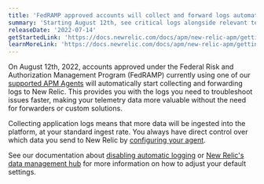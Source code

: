 ```yaml
---
title: 'FedRAMP approved accounts will collect and forward logs automatically when using supported APM agents'
summary: 'Starting August 12th, see critical logs alongside relevant telemetry data with APM logs in context, opt out anytime'
releaseDate: '2022-07-14'
getStartedLink: 'https://docs.newrelic.com/docs/apm/new-relic-apm/getting-started/get-started-logs-context/#get-started'
learnMoreLink: 'https://docs.newrelic.com/docs/apm/new-relic-apm/getting-started/get-started-logs-context#agents'
---
```

On August 12th, 2022, accounts approved under the Federal Risk and Authorization Management Program (FedRAMP) currently using one of our [supported APM Agents](https://docs.newrelic.com/docs/apm/new-relic-apm/getting-started/get-started-logs-context#agents) will automatically start collecting and forwarding logs to New Relic. This provides you with the logs you need to troubleshoot issues faster, making your telemetry data more valuable without the need for forwarders or custom solutions.

Collecting application logs means that more data will be ingested into the platform, at your standard ingest rate. You always have direct control over which data you send to New Relic by [configuring your agent](https://docs.newrelic.com/docs/apm/new-relic-apm/getting-started/get-started-logs-context/#agents).

See our documentation about [disabling automatic logging](https://docs.newrelic.com/docs/logs/logs-context/disable-automatic-logging/) or [New Relic's data management hub](https://docs.newrelic.com/docs/data-apis/manage-data/manage-your-data/) for more information on how to adjust your default settings.

